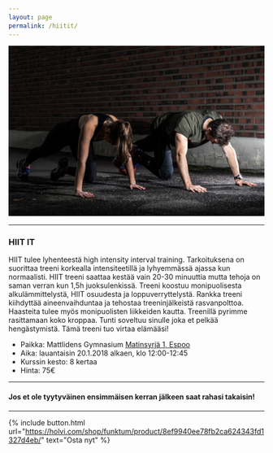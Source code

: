 ```yaml
---
layout: page
permalink: /hiitit/
---
```


![HIIT IT](/media/hiit-it.jpg)

---

### HIIT IT

HIIT tulee lyhenteestä high intensity interval training. Tarkoituksena on suorittaa treeni korkealla intensiteetillä ja 
lyhyemmässä ajassa kun normaalisti. HIIT treeni saattaa kestää vain 20-30 minuuttia mutta tehoja on saman verran kun 1,5h 
juoksulenkissä. Treeni koostuu monipuolisesta alkulämmittelystä, HIIT osuudesta ja loppuverryttelystä. Rankka treeni kiihdyttää aineenvaihduntaa ja tehostaa treeninjälkeistä rasvanpolttoa. Haasteita tulee myös monipuolisten liikkeiden kautta. 
Treenillä pyrimme rasittamaan koko kroppaa. Tunti soveltuu sinulle joka et pelkää hengästymistä. Tämä treeni tuo virtaa elämääsi!


* Paikka: Mattlidens Gymnasium [Matinsyrjä 1, Espoo](https://goo.gl/maps/kjdYntyYS4y)
* Aika: lauantaisin 20.1.2018 alkaen, klo 12:00-12:45
* Kurssin kesto: 8 kertaa
* Hinta: 75€

---

#### Jos et ole tyytyväinen ensimmäisen kerran jälkeen saat rahasi takaisin!

---

{% include button.html url="https://holvi.com/shop/funktum/product/8ef9940ee78fb2ca624343fd1327d4eb/" text="Osta nyt" %}
